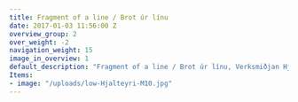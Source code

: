 ```yaml
---
title: Fragment of a line / Brot úr línu
date: 2017-01-03 11:56:00 Z
overview_group: 2
over_weight: -2
navigation_weight: 15
image_in_overview: 1
default_description: "Fragment of a line / Brot úr línu, Verksmiðjan Hjalteyri  \nInstallation view  \nWith support by Iaspis - The Swedish Art Grants Committee's International program for Visual Artists  \n2018"
Items:
- image: "/uploads/low-Hjalteyri-M10.jpg"
---
```

